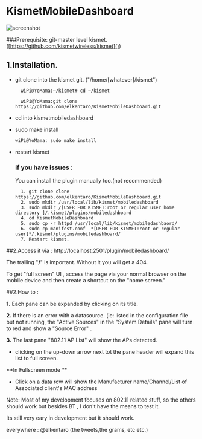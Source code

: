 # KismetMobileDashboard

![screenshot](https://raw.githubusercontent.com/elkentaro/KismetMobileDashboard/master/kismetMobileV2.jpg)


###Prerequisite: git-master level kismet. ([https://github.com/kismetwireless/kismet]())

## 1.Installation.

 - git clone into the kismet git. ("/home/[whatever]/kismet") 

 		 wiPi@YoMama:~/kismet# cd ~/kismet
 			
 		 wiPi@YoMama:git clone https://github.com/elkentaro/KismetMobileDashboard.git
                
- cd into kismetmobiledashboard

- sudo make install

	`wiPi@YoMama: sudo make install`
- restart kismet

	### if you have issues :
	
	You can install the plugin manually too.(not recommended)
		
		1. git clone clone https://github.com/elkentaro/KismetMobileDashboard.git
		2. sudo mkdir /usr/local/lib/kismet/mobiledashboard
		3. sudo mkdir /[USER FOR KISMET:root or regular user home directory ]/.kismet/plugins/mobiledashboard
		4. cd KismetMobileDashboard
		5. sudo cp -r httpd /usr/local/lib/kismet/mobiledashbaord/
		6. sudo cp manifest.conf  *[USER FOR KISMET:root or regular user]*/.kismet/plugins/mobiledashboard/
		7. Restart kismet.

	

##2.Access it via : 
	http://localhost:2501/plugin/mobiledashboard/

The trailing "**/**" is important. Without it you will get a 404.


To get "full screen" UI , access the page via your normal browser on the mobile device and then create a shortcut on the "home screen."

##2.How to :

**1.** Each pane can be expanded by clicking on its title.

**2.** If there is an error with a datasource. (ie: listed in the configuration file but not running, the "Active Sources" in the "System Details" pane will turn to red and show a "Source Error" .

**3.** The last pane "802.11 AP List" will show the APs detected. 
- clicking on the up-down arrow next tot the pane header will expand this list to full screen.
		 	
 **In Fullscreen mode **
 
- Click on a data row will show the Manufacturer name/Channel/List of Associated client's MAC address 


Note:
Most of my development focuses on 802.11 related stuff, so the others should work but besides BT , I don't have the means to test it. 

Its still very eary in development but it should work.

everywhere : @elkentaro (the tweets,the grams, etc etc.)